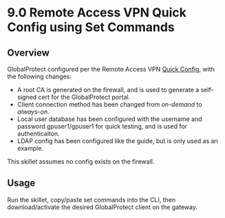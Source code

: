 # 9.0 Remote Access VPN Quick Config using Set Commands

## Overview

GlobalProtect configured per the Remote Access VPN [Quick Config](https://docs.paloaltonetworks.com/globalprotect/9-0/globalprotect-admin/globalprotect-quick-configs/remote-access-vpn-authentication-profile.html#idedc68ee0-d39f-4d91-bcae-5409f57c4071),
with the following changes:

- A root CA is generated on the firewall, and is used to generate a self-signed cert for the GlobalProtect portal.
- Client connection method has been changed from *on-demand* to *always-on*.
- Local user database has been configured with the username and password gpuser1/gpuser1 for quick testing, and is
  used for authenticaiton.
- LDAP config has been configured like the guide, but is only used as an example.

This skillet assumes no config exists on the firewall.

## Usage

Run the skillet, copy/paste set commands into the CLI, then download/activate the desired GlobalProtect client on the gateway.